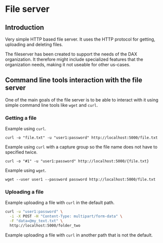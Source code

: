 # File server

## Introduction

Very simple HTTP based file server. It uses the HTTP protocol for getting, uploading and deleting files.

The fileserver has been created to support the needs of the DAX organization. It therefore might include specialized features that the organization needs, making it not useable for other us-cases.

## Command line tools interaction with the file server

One of the main goals of the file server is to be able to interact with it using simple command line tools like `wget` and `curl`.

### Getting a file

Example using `curl`.

```
curl -o "file.txt" -u "user1:password" http://localhost:5000/file.txt
```

Example using `curl` with a capture group so the file name does not have to specified twice.

```
curl -o "#1" -u "user1:password" http://localhost:5000/{file.txt}
```

Example using `wget`.

```
wget --user user1 --password password http://localhost:5000/file.txt
```

### Uploading a file

Example uploading a file with `curl` in the default path.

```sh
curl -u "user1:password" \
  -i -X POST -H "Content-Type: multipart/form-data" \
  -F "data=@my_text.txt" \
  http://localhost:5000/folder_two
```

Example uploading a file with `curl` in another path that is not the default.
